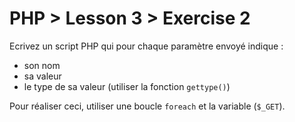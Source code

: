 # PHP > Lesson 3 > Exercise 2

Ecrivez un script PHP qui pour chaque paramètre envoyé indique :
- son nom
- sa valeur
- le type de sa valeur (utiliser la fonction `gettype()`)

Pour réaliser ceci, utiliser une boucle `foreach` et la variable (`$_GET`).
